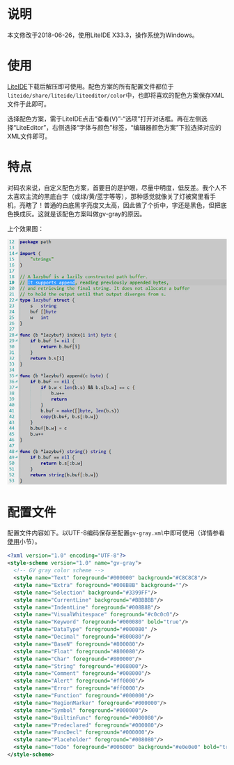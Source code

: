 # 说明

本文修改于2018-06-26，使用LiteIDE X33.3，操作系统为Windows。

# 使用

[LiteIDE](http://liteide.org/cn/)下载后解压即可使用。配色方案的所有配置文件都位于`liteide/share/liteide/liteeditor/color`中，也即将喜欢的配色方案保存XML文件于此即可。

选择配色方案，需于LiteIDE点击“查看(V)”-“选项”打开对话框。再在左侧选择“LiteEditor”，右侧选择“字体与颜色”标签，“编辑器颜色方案”下拉选择对应的XML文件即可。

# 特点

对码农来说，自定义配色方案，首要目的是护眼，尽量中明度，低反差。我个人不太喜欢主流的黑底白字（或绿/黄/蓝字等等），那种感觉就像关了灯被窝里看手机，亮瞎了！普通的白底黑字亮度又太高，因此做了个折中，字还是黑色，但把底色换成灰。这就是该配色方案叫做gv-gray的原因。

上个效果图：

![](./效果图.png)

# 配置文件

配置文件内容如下。以UTF-8编码保存至配置`gv-gray.xml`中即可使用（详情参看[使用]()小节）。

```xml
<?xml version="1.0" encoding="UTF-8"?>
<style-scheme version="1.0" name="gv-gray">
  <!-- GV gray color scheme -->
  <style name="Text" foreground="#000000" background="#C8C8C8"/>
  <style name="Extra" foreground="#008B8B" background=""/>
  <style name="Selection" background="#3399FF"/>
  <style name="CurrentLine" background="#BBBBBB"/>
  <style name="IndentLine" foreground="#008B8B"/>
  <style name="VisualWhitespace" foreground="#c0c0c0"/>
  <style name="Keyword" foreground="#000080" bold="true"/>
  <style name="DataType" foreground="#000080" />
  <style name="Decimal" foreground="#800080"/>
  <style name="BaseN" foreground="#800080"/>
  <style name="Float" foreground="#800080"/>
  <style name="Char" foreground="#800000"/>
  <style name="String" foreground="#008000"/>
  <style name="Comment" foreground="#008000"/>
  <style name="Alert" foreground="#ff0000"/>
  <style name="Error" foreground="#ff0000"/>
  <style name="Function" foreground="#000000"/>
  <style name="RegionMarker" foreground="#000000"/>
  <style name="Symbol" foreground="#000000"/>
  <style name="BuiltinFunc" foreground="#000080"/>
  <style name="Predeclared" foreground="#000080"/>
  <style name="FuncDecl" foreground="#000000"/>
  <style name="Placeholder" foreground="#008080"/>
  <style name="ToDo" foreground="#006000" background="#e0e0e0" bold="true"/>
</style-scheme>
```
